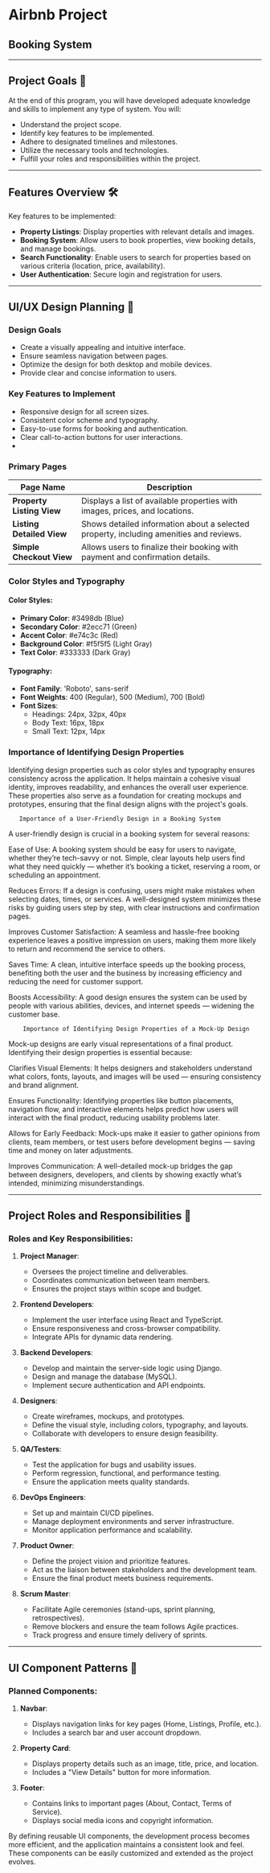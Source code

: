# Airbnb Project

## Booking System

---

## Project Goals 🎯

At the end of this program, you will have developed adequate knowledge and skills to implement any type of system. You will:

- Understand the project scope.
- Identify key features to be implemented.
- Adhere to designated timelines and milestones.
- Utilize the necessary tools and technologies.
- Fulfill your roles and responsibilities within the project.

---

## Features Overview 🛠️

Key features to be implemented:

- **Property Listings**: Display properties with relevant details and images.
- **Booking System**: Allow users to book properties, view booking details, and manage bookings.
- **Search Functionality**: Enable users to search for properties based on various criteria (location, price, availability).
- **User Authentication**: Secure login and registration for users.

---

## UI/UX Design Planning 🎨

### Design Goals

- Create a visually appealing and intuitive interface.
- Ensure seamless navigation between pages.
- Optimize the design for both desktop and mobile devices.
- Provide clear and concise information to users.

### Key Features to Implement

- Responsive design for all screen sizes.
- Consistent color scheme and typography.
- Easy-to-use forms for booking and authentication.
- Clear call-to-action buttons for user interactions.
-

### Primary Pages

| Page Name               | Description                                                                 |
|-------------------------|-----------------------------------------------------------------------------|
| **Property Listing View** | Displays a list of available properties with images, prices, and locations. |
| **Listing Detailed View** | Shows detailed information about a selected property, including amenities and reviews. |
| **Simple Checkout View** | Allows users to finalize their booking with payment and confirmation details. |

### Color Styles and Typography

#### Color Styles:
- **Primary Color**: #3498db (Blue)
- **Secondary Color**: #2ecc71 (Green)
- **Accent Color**: #e74c3c (Red)
- **Background Color**: #f5f5f5 (Light Gray)
- **Text Color**: #333333 (Dark Gray)

#### Typography:
- **Font Family**: 'Roboto', sans-serif
- **Font Weights**: 400 (Regular), 500 (Medium), 700 (Bold)
- **Font Sizes**:
  - Headings: 24px, 32px, 40px
  - Body Text: 16px, 18px
  - Small Text: 12px, 14px

### Importance of Identifying Design Properties

Identifying design properties such as color styles and typography ensures consistency across the application. It helps maintain a cohesive visual identity, improves readability, and enhances the overall user experience. These properties also serve as a foundation for creating mockups and prototypes, ensuring that the final design aligns with the project's goals.

       Importance of a User-Friendly Design in a Booking System
A user-friendly design is crucial in a booking system for several reasons:

Ease of Use:
A booking system should be easy for users to navigate, whether they’re tech-savvy or not. Simple, clear layouts help users find what they need quickly — whether it’s booking a ticket, reserving a room, or scheduling an appointment.

Reduces Errors:
If a design is confusing, users might make mistakes when selecting dates, times, or services. A well-designed system minimizes these risks by guiding users step by step, with clear instructions and confirmation pages.

Improves Customer Satisfaction:
A seamless and hassle-free booking experience leaves a positive impression on users, making them more likely to return and recommend the service to others.

Saves Time:
A clean, intuitive interface speeds up the booking process, benefiting both the user and the business by increasing efficiency and reducing the need for customer support.

Boosts Accessibility:
A good design ensures the system can be used by people with various abilities, devices, and internet speeds — widening the customer base.

        Importance of Identifying Design Properties of a Mock-Up Design
Mock-up designs are early visual representations of a final product. Identifying their design properties is essential because:

Clarifies Visual Elements:
It helps designers and stakeholders understand what colors, fonts, layouts, and images will be used — ensuring consistency and brand alignment.

Ensures Functionality:
Identifying properties like button placements, navigation flow, and interactive elements helps predict how users will interact with the final product, reducing usability problems later.

Allows for Early Feedback:
Mock-ups make it easier to gather opinions from clients, team members, or test users before development begins — saving time and money on later adjustments.

Improves Communication:
A well-detailed mock-up bridges the gap between designers, developers, and clients by showing exactly what’s intended, minimizing misunderstandings.


---

## Project Roles and Responsibilities 👥

### Roles and Key Responsibilities:

1. **Project Manager**:
   - Oversees the project timeline and deliverables.
   - Coordinates communication between team members.
   - Ensures the project stays within scope and budget.

2. **Frontend Developers**:
   - Implement the user interface using React and TypeScript.
   - Ensure responsiveness and cross-browser compatibility.
   - Integrate APIs for dynamic data rendering.

3. **Backend Developers**:
   - Develop and maintain the server-side logic using Django.
   - Design and manage the database (MySQL).
   - Implement secure authentication and API endpoints.

4. **Designers**:
   - Create wireframes, mockups, and prototypes.
   - Define the visual style, including colors, typography, and layouts.
   - Collaborate with developers to ensure design feasibility.

5. **QA/Testers**:
   - Test the application for bugs and usability issues.
   - Perform regression, functional, and performance testing.
   - Ensure the application meets quality standards.

6. **DevOps Engineers**:
   - Set up and maintain CI/CD pipelines.
   - Manage deployment environments and server infrastructure.
   - Monitor application performance and scalability.

7. **Product Owner**:
   - Define the project vision and prioritize features.
   - Act as the liaison between stakeholders and the development team.
   - Ensure the final product meets business requirements.

8. **Scrum Master**:
   - Facilitate Agile ceremonies (stand-ups, sprint planning, retrospectives).
   - Remove blockers and ensure the team follows Agile practices.
   - Track progress and ensure timely delivery of sprints.

---

## UI Component Patterns 🧩

### Planned Components:

1. **Navbar**:
   - Displays navigation links for key pages (Home, Listings, Profile, etc.).
   - Includes a search bar and user account dropdown.

2. **Property Card**:
   - Displays property details such as an image, title, price, and location.
   - Includes a "View Details" button for more information.

3. **Footer**:
   - Contains links to important pages (About, Contact, Terms of Service).
   - Displays social media icons and copyright information.

By defining reusable UI components, the development process becomes more efficient, and the application maintains a consistent look and feel. These components can be easily customized and extended as the project evolves.
